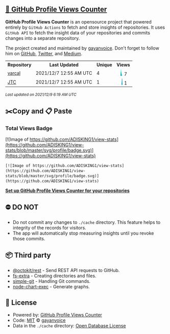 ## [🚀 GitHub Profile Views Counter](https://github.com/gayanvoice/github-profile-views-counter)
**GitHub Profile Views Counter** is an opensource project that powered entirely by  `GitHub Actions` to fetch and store insights of repositories.
It uses `GitHub API` to fetch the insight data of your repositories and commits changes into a separate repository.

The project created and maintained by [gayanvoice](https://github.com/gayanvoice). Don't forget to follow him on [GitHub](https://github.com/gayanvoice), [Twitter](https://twitter.com/gayanvoice), and [Medium](https://gayanvoice.medium.com/).

<table>
	<tr>
		<th>
			Repository
		</th>
		<th>
			Last Updated
		</th>
		<th>
			Unique
		</th>
		<th>
			Views
		</th>
	</tr>
	<tr>
		<td>
			<a href="https://github.com/ADISKING1/view-stats/tree/master/readme/384794626/year.md">
				varcal
			</a>
		</td>
		<td>
			2021/12/7 12:55 AM UTC
		</td>
		<td>
			4
		</td>
		<td>
			<img alt="Response time graph" src="https://github.com/ADISKING1/view-stats/raw/master/graph/384794626/small/year.png" height="20"> 7
		</td>
	</tr>
	<tr>
		<td>
			<a href="https://github.com/ADISKING1/view-stats/tree/master/readme/300973530/year.md">
				JTC
			</a>
		</td>
		<td>
			2021/12/7 12:55 AM UTC
		</td>
		<td>
			1
		</td>
		<td>
			<img alt="Response time graph" src="https://github.com/ADISKING1/view-stats/raw/master/graph/300973530/small/year.png" height="20"> 1
		</td>
	</tr>
</table>

<small><i>Last updated on 2021/12/9 6:19 AM UTC</i></small>

## ✂️Copy and 📋 Paste
### Total Views Badge
[![Image of https://github.com/ADISKING1/view-stats](https://github.com/ADISKING1/view-stats/blob/master/svg/profile/badge.svg)](https://github.com/ADISKING1/view-stats)

```readme
[![Image of https://github.com/ADISKING1/view-stats](https://github.com/ADISKING1/view-stats/blob/master/svg/profile/badge.svg)](https://github.com/ADISKING1/view-stats)
```
[**Set up GitHub Profile Views Counter for your repositories**](https://github.com/gayanvoice/github-profile-views-counter)
## ⛔ DO NOT
- Do not commit any changes to `./cache` directory. This feature helps to integrity of the records for visitors.
- The app will automatically stop measuring insights until you revoke those commits.
## 📦 Third party

- [@octokit/rest](https://www.npmjs.com/package/@octokit/rest) - Send REST API requests to GitHub.
- [fs-extra](https://www.npmjs.com/package/fs-extra) - Creating directories and files.
- [simple-git](https://www.npmjs.com/package/simple-git) - Handling Git commands.
- [node-chart-exec](https://www.npmjs.com/package/node-chart-exec) - Generate graphs.
## 📄 License
- Powered by: [GitHub Profile Views Counter](https://github.com/gayanvoice/github-profile-views-counter)
- Code: [MIT](./LICENSE) © [gayanvoice](https://github.com/gayanvoice)
- Data in the `./cache` directory: [Open Database License](https://opendatacommons.org/licenses/odbl/1-0/)